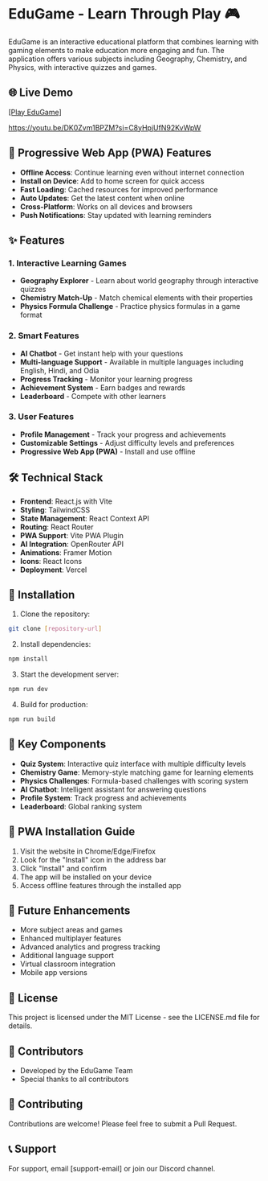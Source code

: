 # EduGame - Learn Through Play 🎮

EduGame is an interactive educational platform that combines learning with gaming elements to make education more engaging and fun. The application offers various subjects including Geography, Chemistry, and Physics, with interactive quizzes and games.

## 🌐 Live Demo
[[Play EduGame]](https://edugames-a2087.web.app/)

https://youtu.be/DK0Zvm1BPZM?si=C8yHpjUfN92KvWpW

## 📱 Progressive Web App (PWA) Features

- **Offline Access**: Continue learning even without internet connection
- **Install on Device**: Add to home screen for quick access
- **Fast Loading**: Cached resources for improved performance
- **Auto Updates**: Get the latest content when online
- **Cross-Platform**: Works on all devices and browsers
- **Push Notifications**: Stay updated with learning reminders

## ✨ Features

### 1. Interactive Learning Games
- **Geography Explorer** - Learn about world geography through interactive quizzes
- **Chemistry Match-Up** - Match chemical elements with their properties
- **Physics Formula Challenge** - Practice physics formulas in a game format

### 2. Smart Features
- **AI Chatbot** - Get instant help with your questions
- **Multi-language Support** - Available in multiple languages including English, Hindi, and Odia
- **Progress Tracking** - Monitor your learning progress
- **Achievement System** - Earn badges and rewards
- **Leaderboard** - Compete with other learners

### 3. User Features
- **Profile Management** - Track your progress and achievements
- **Customizable Settings** - Adjust difficulty levels and preferences
- **Progressive Web App (PWA)** - Install and use offline

## 🛠️ Technical Stack

- **Frontend**: React.js with Vite
- **Styling**: TailwindCSS
- **State Management**: React Context API
- **Routing**: React Router
- **PWA Support**: Vite PWA Plugin
- **AI Integration**: OpenRouter API
- **Animations**: Framer Motion
- **Icons**: React Icons
- **Deployment**: Vercel

## 📱 Installation

1. Clone the repository:
```bash
git clone [repository-url]
```

2. Install dependencies:
```bash
npm install
```

3. Start the development server:
```bash
npm run dev
```

4. Build for production:
```bash
npm run build
```

## 🌟 Key Components

- **Quiz System**: Interactive quiz interface with multiple difficulty levels
- **Chemistry Game**: Memory-style matching game for learning elements
- **Physics Challenges**: Formula-based challenges with scoring system
- **AI Chatbot**: Intelligent assistant for answering questions
- **Profile System**: Track progress and achievements
- **Leaderboard**: Global ranking system

## 🔧 PWA Installation Guide

1. Visit the website in Chrome/Edge/Firefox
2. Look for the "Install" icon in the address bar
3. Click "Install" and confirm
4. The app will be installed on your device
5. Access offline features through the installed app

## 🎯 Future Enhancements

- More subject areas and games
- Enhanced multiplayer features
- Advanced analytics and progress tracking
- Additional language support
- Virtual classroom integration
- Mobile app versions

## 📄 License

This project is licensed under the MIT License - see the LICENSE.md file for details.

## 👥 Contributors

- Developed by the EduGame Team
- Special thanks to all contributors

## 🤝 Contributing

Contributions are welcome! Please feel free to submit a Pull Request.

## 📞 Support

For support, email [support-email] or join our Discord channel.

